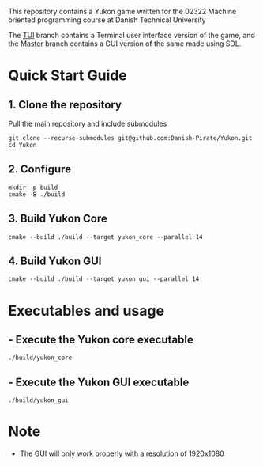 This repository contains a Yukon game written for the 02322 Machine oriented programming course at Danish Technical University

The [TUI](https://github.com/Danish-Pirate/Yukon/tree/TUI) branch contains a Terminal user interface version of the game, and the [Master](https://github.com/Danish-Pirate/Yukon/tree/master) branch contains a GUI version of the same made using SDL.

# Quick Start Guide
## 1. Clone the repository
Pull the main repository and include submodules
```
git clone --recurse-submodules git@github.com:Danish-Pirate/Yukon.git
cd Yukon
```
## 2. Configure
```
mkdir -p build
cmake -B ./build
```
## 3. Build Yukon Core
```
cmake --build ./build --target yukon_core --parallel 14
```
## 4. Build Yukon GUI
```
cmake --build ./build --target yukon_gui --parallel 14
```
# Executables and usage
## - Execute the Yukon core executable
```
./build/yukon_core
```
## - Execute the Yukon GUI executable
```
./build/yukon_gui
```

# Note
- The GUI will only work properly with a resolution of 1920x1080
